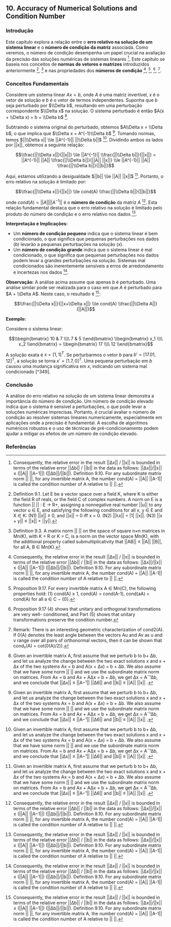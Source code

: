 ## 10. Accuracy of Numerical Solutions and Condition Number

### Introdução
Este capítulo explora a relação entre o **erro relativo na solução de um sistema linear** e o **número de condição da matriz** associada. Como veremos, o número de condição desempenha um papel crucial na avaliação da precisão das soluções numéricas de sistemas lineares [^351]. Este capítulo se baseia nos conceitos de **normas de vetores e matrizes** introduzidos anteriormente [^323], [^335] e nas propriedades dos **números de condição** [^351], [^353], [^355], [^356].

### Conceitos Fundamentais
Considere um sistema linear $Ax = b$, onde $A$ é uma matriz invertível, $x$ é o vetor de solução e $b$ é o vetor de termos independentes. Suponha que $b$ seja perturbado por $\\Delta b$, resultando em uma perturbação correspondente $\\Delta x$ na solução. O sistema perturbado é então $A(x + \\Delta x) = b + \\Delta b$ [^350].

Subtraindo o sistema original do perturbado, obtemos $A\\Delta x = \\Delta b$, o que implica que $\\Delta x = A^{-1}\\Delta b$ [^350].  Tomando normas, temos $||\\Delta x|| \\le ||A^{-1}|| ||\\Delta b||$ [^350].  Dividindo ambos os lados por $||x||$, obtemos a seguinte relação:

$$\\frac{||\\Delta x||}{||x||} \\le ||A^{-1}|| \\frac{||\\Delta b||}{||x||} = ||A^{-1}|| ||A|| \\frac{||\\Delta b||}{||A|| ||x||} \\le ||A^{-1}|| ||A|| \\frac{||\\Delta b||}{||b||}$$

Aqui, estamos utilizando a desigualdade $||b|| \\le ||A|| ||x||$ [^350]. Portanto, o erro relativo na solução é limitado por:

$$\\frac{||\\Delta x||}{||x||} \\le cond(A) \\frac{||\\Delta b||}{||b||}$$

onde $cond(A) = ||A|| ||A^{-1}||$ é o **número de condição** da matriz $A$ [^351]. Esta relação fundamental destaca que o erro relativo na solução é limitado pelo produto do número de condição e o erro relativo nos dados [^351].

**Interpretação e Implicações:**

*   Um **número de condição pequeno** indica que o sistema linear é bem condicionado, o que significa que pequenas perturbações nos dados ($b$) levarão a pequenas perturbações na solução ($x$).
*   Um **número de condição grande** indica que o sistema linear é mal condicionado, o que significa que pequenas perturbações nos dados podem levar a grandes perturbações na solução. Sistemas mal condicionados são inerentemente sensíveis a erros de arredondamento e incertezas nos dados [^351].

**Observação:** A análise acima assume que apenas $b$ é perturbado. Uma análise similar pode ser realizada para o caso em que $A$ é perturbado para $A + \\Delta A$.  Neste caso, o resultado é [^351]:

$$\\frac{||\\Delta x||}{||x+\\Delta x||} \\le cond(A) \\frac{||\\Delta A||}{||A||}$$

**Exemplo:**

Considere o sistema linear:

$$\\begin{bmatrix}
10 & 7 \\\\
7 & 5
\\end{bmatrix}
\\begin{bmatrix}
x_1 \\\\
x_2
\\end{bmatrix} =
\\begin{bmatrix}
17 \\\\
12
\\end{bmatrix}$$

A solução exata é $x = [1, 1]^T$. Se perturbarmos o vetor $b$ para $b' = [17.01, 12]^T$, a solução se torna $x' = [1.7, 0]^T$. Uma pequena perturbação em $b$ causou uma mudança significativa em $x$, indicando um sistema mal condicionado [^349].

### Conclusão
A análise do erro relativo na solução de um sistema linear demonstra a importância do número de condição. Um número de condição elevado indica que o sistema é sensível a perturbações, o que pode levar a soluções numéricas imprecisas. Portanto, é crucial avaliar o número de condição ao resolver sistemas lineares numericamente, especialmente em aplicações onde a precisão é fundamental. A escolha de algoritmos numéricos robustos e o uso de técnicas de pré-condicionamento podem ajudar a mitigar os efeitos de um número de condição elevado.

### Referências
[^323]: Definition 9.1. Let E be a vector space over a field K, where K is either the field R of reals, or the field C of complex numbers. A norm on E is a function || || : E → R+, assigning a nonnegative real number ||u|| to any vector u ∈ E, and satisfying the following conditions for all x, y ∈ E and X ∈ K: (N1) ||x|| ≥ 0, and ||x|| = 0 iff x = 0. (N2) ||λx|| = |1| ||x||. (N3) ||x + y|| ≤ ||x|| + ||y||.
[^335]: Definition 9.3. A matrix norm || || on the space of square n×n matrices in Mn(K), with K = R or K = C, is a norm on the vector space Mn(K), with the additional property called submultiplicativity that ||AB|| ≤ ||A|| ||B||, for all A, B ∈ Mn(K).
[^350]: Given an invertible matrix A, first assume that we perturb b to b+ ∆b, and let us analyze the change between the two exact solutions x and x + ∆x of the two systems Ax = b and A(x + ∆x) = b + ∆b. We also assume that we have some norm || || and we use the subordinate matrix norm on matrices. From Ax = b and Ax + A∆x = b + ∆b, we get ∆x = A¯¹∆b, and we conclude that ||∆x|| ≤ ||A−¹|| ||∆6|| and ||b|| ≤ ||A|| ||x|| .
[^351]: Consequently, the relative error in the result ||∆x|| / ||x|| is bounded in terms of the relative error ||∆b|| / ||b|| in the data as follows: ||Δx||/||x|| ≤ (||A|| ||A−1||) (||Δb||/||b||). Definition 9.10. For any subordinate matrix norm || ||, for any invertible matrix A, the number cond(A) = ||A|| ||A-1|| is called the condition number of A relative to || ||.
[^353]: Proposition 9.17. For every invertible matrix A ∈ Mn(C), the following properties hold: (1) cond(A) ≥ 1, cond(A) = cond(A-1), cond(aA) = cond(A) for all a ∈ C − {0}.
[^355]: Proposition 9.17 (4) shows that unitary and orthogonal transformations are very well- conditioned, and Part (5) shows that unitary transformations preserve the condition number.
[^356]: Remark: There is an interesting geometric characterization of cond2(A). If 0(A) denotes the least angle between the vectors Au and Av as u and v range over all pairs of orthonormal vectors, then it can be shown that cond₂(A) = cot(0(A)/2)).
<!-- END -->